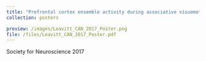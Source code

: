 ```yaml
---
title: "Prefrontal cortex ensemble activity during associative visuomotor rule learning in primates"
collection: posters

preview: /images/Leavitt_CAN_2017_Poster.png
file: /files/Leavitt_CAN_2017_Poster.pdf
---
```


Society for Neuroscience 2017

